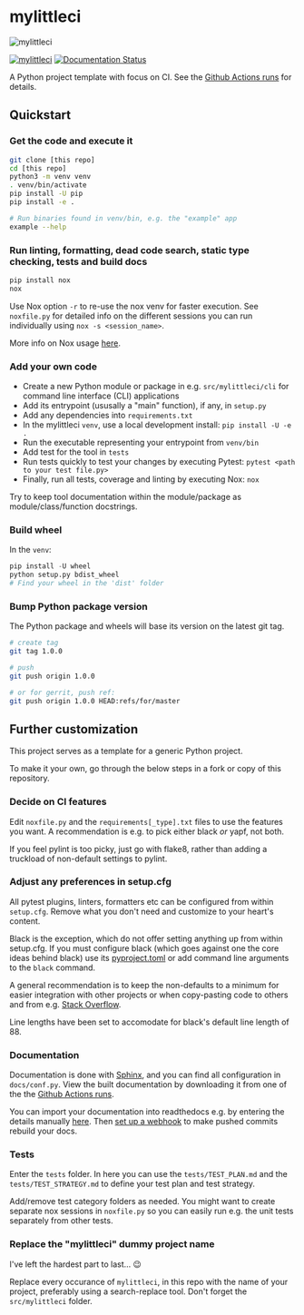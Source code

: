 # mylittleci

![mylittleci](https://user-images.githubusercontent.com/994357/80336623-15a73280-8858-11ea-89c1-b8b3a1b7a054.png)

[![mylittleci](https://github.com/fredrikaverpil/mylittleci/workflows/mylittleci/badge.svg?branch=master)](https://github.com/fredrikaverpil/mylittleci/actions?query=workflow%3Amylittleci)
[![Documentation Status](https://readthedocs.org/projects/mylittleci/badge/?version=latest)](https://mylittleci.readthedocs.io/en/latest/?badge=latest)

A Python project template with focus on CI. See the [Github Actions runs](https://github.com/fredrikaverpil/mylittleci/actions?query=workflow%3Amylittleci) for details.

## Quickstart

### Get the code and execute it

```bash
git clone [this repo]
cd [this repo]
python3 -m venv venv
. venv/bin/activate
pip install -U pip
pip install -e .

# Run binaries found in venv/bin, e.g. the "example" app
example --help
```

### Run linting, formatting, dead code search, static type checking, tests and build docs

```bash
pip install nox
nox
```

Use Nox option `-r` to re-use the nox venv for faster execution. See `noxfile.py` for detailed info on the different sessions you can run individually using `nox -s <session_name>`.

More info on Nox usage [here](https://nox.thea.codes/en/stable).

### Add your own code

- Create a new Python module or package in e.g. `src/mylittleci/cli` for command line interface (CLI) applications
- Add its entrypoint (ususally a "main" function), if any, in `setup.py`
- Add any dependencies into `requirements.txt`
- In the mylittleci `venv`, use a local development install: `pip install -U -e .`
- Run the executable representing your entrypoint from `venv/bin`
- Add test for the tool in `tests`
- Run tests quickly to test your changes by executing Pytest: `pytest <path to your test file.py>`
- Finally, run all tests, coverage and linting by executing Nox: `nox`

Try to keep tool documentation within the module/package as module/class/function docstrings.

### Build wheel

In the `venv`:

```python
pip install -U wheel
python setup.py bdist_wheel
# Find your wheel in the 'dist' folder
```

### Bump Python package version

The Python package and wheels will base its version on the latest git tag.

```bash
# create tag
git tag 1.0.0

# push
git push origin 1.0.0

# or for gerrit, push ref:
git push origin 1.0.0 HEAD:refs/for/master
```

## Further customization

This project serves as a template for a generic Python project.

To make it your own, go through the below steps in a fork or copy of this repository.

### Decide on CI features

Edit `noxfile.py` and the `requirements[_type].txt` files to use the features you want. A recommendation is e.g. to pick either black _or_ yapf, not both.

If you feel pylint is too picky, just go with flake8, rather than adding a truckload of non-default settings to pylint.

### Adjust any preferences in setup.cfg

All pytest plugins, linters, formatters etc can be configured from within `setup.cfg`. Remove what you don't need and customize to your heart's content.

Black is the exception, which do not offer setting anything up from within setup.cfg. If you must configure black (which goes against one the core ideas behind black) use its [pyproject.toml](https://github.com/psf/black#pyprojecttoml) or add command line arguments to the `black` command.

A general recommendation is to keep the non-defaults to a minimum for easier integration with other projects or when copy-pasting code to others and from e.g. [Stack Overflow](https://stackoverflow.com).

Line lengths have been set to accomodate for black's default line length of 88.

### Documentation

Documentation is done with [Sphinx](https://www.sphinx-doc.org/en/master/), and you can find all configuration in `docs/conf.py`. View the built documentation by downloading it from one of the the [Github Actions runs](https://github.com/fredrikaverpil/mylittleci/actions?query=workflow%3Amylittleci).

You can import your documentation into readthedocs e.g. by entering the details manually [here](https://readthedocs.org/dashboard/import/manual). Then [set up a webhook](https://docs.readthedocs.io/en/stable/webhooks.html) to make pushed commits rebuild your docs.

### Tests

Enter the `tests` folder. In here you can use the `tests/TEST_PLAN.md` and the `tests/TEST_STRATEGY.md` to define your test plan and test strategy.

Add/remove test category folders as needed. You might want to create separate nox sessions in `noxfile.py` so you can easily run e.g. the unit tests separately from other tests.

### Replace the "mylittleci" dummy project name

I've left the hardest part to last... :wink:

Replace every occurance of `mylittleci`, in this repo with the name of your project, preferably using a search-replace tool. Don't forget the `src/mylittleci` folder.
